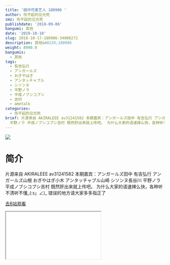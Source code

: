 ```yaml
---
title: '田中可爱艺人 180906 '
author: 伤不起的见光死
zmz: 伤不起的见光死
publishdate: '2018-09-06'
bangumi: 其他
date: '2019-10-10'
slug: 2018-10-17-180906-34008272
description: 其他&#8226;180906
weight: 8990.0
bangumis:
  - 其他
tags:
  - 有吉弘行
  - アンガールズ
  - おぎやはぎ
  - アンタッチャブル
  - シソンヌ
  - 平野ノラ
  - 平成ノブシコブシ
  - 吉村
  - ametalk
categories:
  - 伤不起的见光死
brief: 片源来自 AKIRALEEE av31241582 本期嘉宾：アンガールズ田中 有吉弘行 アンガールズ山根 おぎやはぎ小木 アンタッチャブル山崎 シソンヌ長谷川
  平野ノラ 平成ノブシコブシ吉村 既然肝出来就上传吧。 为什么大家的语速辣么快，各种听不清听不懂_(:з」∠)_ 错误的地方请大家多多指正了
---
```

![](https://raw.githubusercontent.com/tcgriffith/owaraisite/master/static/tmpimg/d6f1fa75cd1d141ef0cfdd257d71fc5ce8a13d5e.png.480.jpg)
# 简介  
片源来自 AKIRALEEE av31241582 
本期嘉宾：アンガールズ田中 有吉弘行 アンガールズ山根 おぎやはぎ小木 アンタッチャブル山崎 シソンヌ長谷川 平野ノラ 平成ノブシコブシ吉村
既然肝出来就上传吧。
为什么大家的语速辣么快，各种听不清听不懂_(:з」∠)_ 
错误的地方请大家多多指正了  

[去B站观看](https://www.bilibili.com/video/av34008272/)
<div class ="resp-container"><iframe class="testiframe" src="//player.bilibili.com/player.html?aid=34008272"", scrolling="no", allowfullscreen="true" > </iframe></div> 
